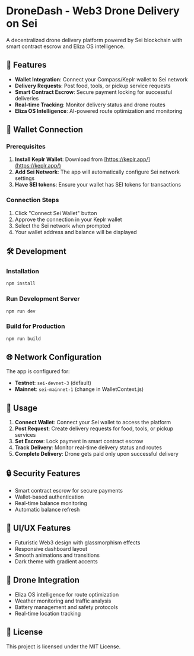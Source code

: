 # DroneDash - Web3 Drone Delivery on Sei

A decentralized drone delivery platform powered by Sei blockchain with smart contract escrow and Eliza OS intelligence.

## 🚀 Features

- **Wallet Integration**: Connect your Compass/Keplr wallet to Sei network
- **Delivery Requests**: Post food, tools, or pickup service requests
- **Smart Contract Escrow**: Secure payment locking for successful deliveries
- **Real-time Tracking**: Monitor delivery status and drone routes
- **Eliza OS Intelligence**: AI-powered route optimization and monitoring

## 🔗 Wallet Connection

### Prerequisites
1. **Install Keplr Wallet**: Download from [https://keplr.app/](https://keplr.app/)
2. **Add Sei Network**: The app will automatically configure Sei network settings
3. **Have SEI tokens**: Ensure your wallet has SEI tokens for transactions

### Connection Steps
1. Click "Connect Sei Wallet" button
2. Approve the connection in your Keplr wallet
3. Select the Sei network when prompted
4. Your wallet address and balance will be displayed

## 🛠️ Development

### Installation
```bash
npm install
```

### Run Development Server
```bash
npm run dev
```

### Build for Production
```bash
npm run build
```

## 🌐 Network Configuration

The app is configured for:
- **Testnet**: `sei-devnet-3` (default)
- **Mainnet**: `sei-mainnet-1` (change in WalletContext.js)

## 📱 Usage

1. **Connect Wallet**: Connect your Sei wallet to access the platform
2. **Post Request**: Create delivery requests for food, tools, or pickup services
3. **Set Escrow**: Lock payment in smart contract escrow
4. **Track Delivery**: Monitor real-time delivery status and routes
5. **Complete Delivery**: Drone gets paid only upon successful delivery

## 🔒 Security Features

- Smart contract escrow for secure payments
- Wallet-based authentication
- Real-time balance monitoring
- Automatic balance refresh

## 🎨 UI/UX Features

- Futuristic Web3 design with glassmorphism effects
- Responsive dashboard layout
- Smooth animations and transitions
- Dark theme with gradient accents

## 🚁 Drone Integration

- Eliza OS intelligence for route optimization
- Weather monitoring and traffic analysis
- Battery management and safety protocols
- Real-time location tracking

## 📄 License

This project is licensed under the MIT License.
